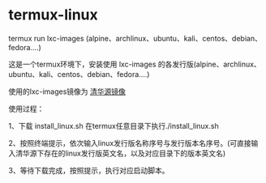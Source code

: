 # termux-linux
termux run lxc-images (alpine、archlinux、ubuntu、kali、centos、debian、fedora....)

这是一个termux环境下，安装使用 lxc-images 的各发行版(alpine、archlinux、ubuntu、kali、centos、debian、fedora....)

使用的lxc-images镜像为 [清华源镜像](https://mirrors.tuna.tsinghua.edu.cn/lxc-images/images/) 

使用过程：

1、下载 install_linux.sh 在termux任意目录下执行./install_linux.sh

2、按照终端提示，依次输入linux发行版名称序号与发行版本名序号。(可直接输入清华源下存在的linux发行版英文名，以及对应目录下的版本英文名)

3、等待下载完成，按照提示，执行对应启动脚本。
